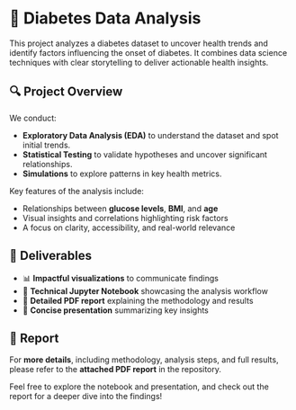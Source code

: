# 🧪 Diabetes Data Analysis

This project analyzes a diabetes dataset to uncover health trends and identify factors influencing the onset of diabetes. It combines data science techniques with clear storytelling to deliver actionable health insights.

## 🔍 Project Overview

We conduct:

- **Exploratory Data Analysis (EDA)** to understand the dataset and spot initial trends.
- **Statistical Testing** to validate hypotheses and uncover significant relationships.
- **Simulations** to explore patterns in key health metrics.

Key features of the analysis include:

- Relationships between **glucose levels**, **BMI**, and **age**
- Visual insights and correlations highlighting risk factors
- A focus on clarity, accessibility, and real-world relevance

## 📁 Deliverables

- 📊 **Impactful visualizations** to communicate findings
- 📓 **Technical Jupyter Notebook** showcasing the analysis workflow
- 📝 **Detailed PDF report** explaining the methodology and results
- 🎯 **Concise presentation** summarizing key insights

## 📘 Report

For **more details**, including methodology, analysis steps, and full results, please refer to the **attached PDF report** in the repository.

Feel free to explore the notebook and presentation, and check out the report for a deeper dive into the findings!

